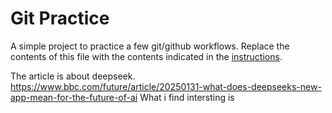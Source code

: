 # Git Practice
A simple project to practice a few git/github workflows.  Replace the contents of this file with the contents indicated in the [instructions](./instructions.md).

The article is about deepseek. https://www.bbc.com/future/article/20250131-what-does-deepseeks-new-app-mean-for-the-future-of-ai
What i find intersting is
